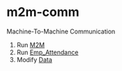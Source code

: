 # m2m-comm
Machine-To-Machine Communication

1. Run [M2M](Machine_To_Machine_Communications.py)
2. Run [Emp_Attendance](Employee_Attendance.py)
3. Modify [Data](Data.xlsx)
